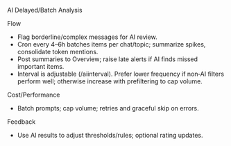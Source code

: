 AI Delayed/Batch Analysis

Flow
- Flag borderline/complex messages for AI review.
- Cron every 4–6h batches items per chat/topic; summarize spikes, consolidate token mentions.
- Post summaries to Overview; raise late alerts if AI finds missed important items.
 - Interval is adjustable (/aiinterval). Prefer lower frequency if non‑AI filters perform well; otherwise increase with prefiltering to cap volume.

Cost/Performance
- Batch prompts; cap volume; retries and graceful skip on errors.

Feedback
- Use AI results to adjust thresholds/rules; optional rating updates.


